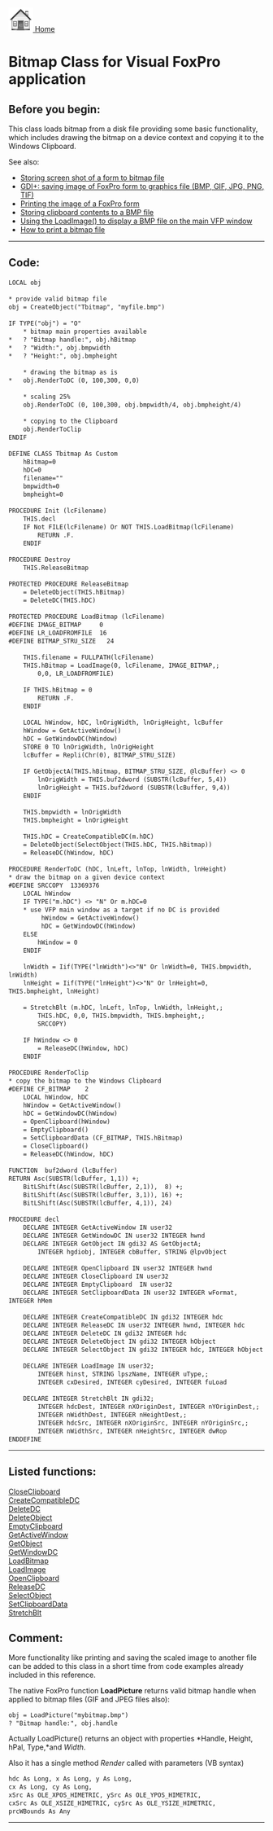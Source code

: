 [<img src="../images/home.png"> Home ](https://github.com/VFPX/Win32API)  

# Bitmap Class for Visual FoxPro application

## Before you begin:
This class loads bitmap from a disk file providing some basic functionality, which includes drawing the bitmap on a device context and copying it to the Windows Clipboard.  

See also:

* [Storing screen shot of a form to bitmap file](sample_187.md)  
* [GDI+: saving image of FoxPro form to graphics file (BMP, GIF, JPG, PNG, TIF) ](sample_454.md)  
* [Printing the image of a FoxPro form](sample_158.md)  
* [Storing clipboard contents to a BMP file](sample_189.md)  
* [Using the LoadImage() to display a BMP file on the main VFP window](sample_210.md)  
* [How to print a bitmap file](sample_211.md)  

  
***  


## Code:
```foxpro  
LOCAL obj

* provide valid bitmap file
obj = CreateObject("Tbitmap", "myfile.bmp")

IF TYPE("obj") = "O"
	* bitmap main properties available
*	? "Bitmap handle:", obj.hBitmap
*	? "Width:", obj.bmpwidth
*	? "Height:", obj.bmpheight
	
	* drawing the bitmap as is
*	obj.RenderToDC (0, 100,300, 0,0)

	* scaling 25%
	obj.RenderToDC (0, 100,300, obj.bmpwidth/4, obj.bmpheight/4)
	
	* copying to the Clipboard
	obj.RenderToClip
ENDIF

DEFINE CLASS Tbitmap As Custom
	hBitmap=0
	hDC=0
	filename=""
	bmpwidth=0
	bmpheight=0

PROCEDURE Init (lcFilename)
	THIS.decl
	IF Not FILE(lcFilename) Or NOT THIS.LoadBitmap(lcFilename)
		RETURN .F.
	ENDIF

PROCEDURE Destroy
	THIS.ReleaseBitmap

PROTECTED PROCEDURE ReleaseBitmap
	= DeleteObject(THIS.hBitmap)
	= DeleteDC(THIS.hDC)

PROTECTED PROCEDURE LoadBitmap (lcFilename)
#DEFINE IMAGE_BITMAP     0
#DEFINE LR_LOADFROMFILE  16
#DEFINE BITMAP_STRU_SIZE   24

	THIS.filename = FULLPATH(lcFilename)
	THIS.hBitmap = LoadImage(0, lcFilename, IMAGE_BITMAP,;
		0,0, LR_LOADFROMFILE)

	IF THIS.hBitmap = 0
		RETURN .F.
	ENDIF
	
	LOCAL hWindow, hDC, lnOrigWidth, lnOrigHeight, lcBuffer
	hWindow = GetActiveWindow()
	hDC = GetWindowDC(hWindow)
	STORE 0 TO lnOrigWidth, lnOrigHeight
	lcBuffer = Repli(Chr(0), BITMAP_STRU_SIZE)

	IF GetObjectA(THIS.hBitmap, BITMAP_STRU_SIZE, @lcBuffer) <> 0
		lnOrigWidth = THIS.buf2dword (SUBSTR(lcBuffer, 5,4))
		lnOrigHeight = THIS.buf2dword (SUBSTR(lcBuffer, 9,4))
	ENDIF

	THIS.bmpwidth = lnOrigWidth
	THIS.bmpheight = lnOrigHeight

	THIS.hDC = CreateCompatibleDC(m.hDC)
	= DeleteObject(SelectObject(THIS.hDC, THIS.hBitmap))
	= ReleaseDC(hWindow, hDC)

PROCEDURE RenderToDC (hDC, lnLeft, lnTop, lnWidth, lnHeight)
* draw the bitmap on a given device context
#DEFINE SRCCOPY  13369376
	LOCAL hWindow
	IF TYPE("m.hDC") <> "N" Or m.hDC=0
	* use VFP main window as a target if no DC is provided
		 hWindow = GetActiveWindow()
		 hDC = GetWindowDC(hWindow)
	ELSE
		hWindow = 0
	ENDIF

	lnWidth = Iif(TYPE("lnWidth")<>"N" Or lnWidth=0, THIS.bmpwidth, lnWidth)
	lnHeight = Iif(TYPE("lnHeight")<>"N" Or lnHeight=0, THIS.bmpheight, lnHeight)

	= StretchBlt (m.hDC, lnLeft, lnTop, lnWidth, lnHeight,;
		THIS.hDC, 0,0, THIS.bmpwidth, THIS.bmpheight,;
		SRCCOPY)

	IF hWindow <> 0
		= ReleaseDC(hWindow, hDC)
	ENDIF

PROCEDURE RenderToClip
* copy the bitmap to the Windows Clipboard
#DEFINE CF_BITMAP    2
	LOCAL hWindow, hDC
	hWindow = GetActiveWindow()
	hDC = GetWindowDC(hWindow)
	= OpenClipboard(hWindow)
	= EmptyClipboard()
	= SetClipboardData (CF_BITMAP, THIS.hBitmap)
	= CloseClipboard()
	= ReleaseDC(hWindow, hDC)

FUNCTION  buf2dword (lcBuffer)
RETURN Asc(SUBSTR(lcBuffer, 1,1)) +;
	BitLShift(Asc(SUBSTR(lcBuffer, 2,1)),  8) +;
	BitLShift(Asc(SUBSTR(lcBuffer, 3,1)), 16) +;
	BitLShift(Asc(SUBSTR(lcBuffer, 4,1)), 24)

PROCEDURE decl
	DECLARE INTEGER GetActiveWindow IN user32
	DECLARE INTEGER GetWindowDC IN user32 INTEGER hwnd
	DECLARE INTEGER GetObject IN gdi32 AS GetObjectA;
		INTEGER hgdiobj, INTEGER cbBuffer, STRING @lpvObject

	DECLARE INTEGER OpenClipboard IN user32 INTEGER hwnd
	DECLARE INTEGER CloseClipboard IN user32
	DECLARE INTEGER EmptyClipboard  IN user32
	DECLARE INTEGER SetClipboardData IN user32 INTEGER wFormat, INTEGER hMem

	DECLARE INTEGER CreateCompatibleDC IN gdi32 INTEGER hdc
	DECLARE INTEGER ReleaseDC IN user32 INTEGER hwnd, INTEGER hdc
	DECLARE INTEGER DeleteDC IN gdi32 INTEGER hdc
	DECLARE INTEGER DeleteObject IN gdi32 INTEGER hObject
	DECLARE INTEGER SelectObject IN gdi32 INTEGER hdc, INTEGER hObject

	DECLARE INTEGER LoadImage IN user32;
		INTEGER hinst, STRING lpszName, INTEGER uType,;
		INTEGER cxDesired, INTEGER cyDesired, INTEGER fuLoad

	DECLARE INTEGER StretchBlt IN gdi32;
		INTEGER hdcDest, INTEGER nXOriginDest, INTEGER nYOriginDest,;
		INTEGER nWidthDest, INTEGER nHeightDest,;
		INTEGER hdcSrc, INTEGER nXOriginSrc, INTEGER nYOriginSrc,;
		INTEGER nWidthSrc, INTEGER nHeightSrc, INTEGER dwRop
ENDDEFINE  
```  
***  


## Listed functions:
[CloseClipboard](../libraries/user32/CloseClipboard.md)  
[CreateCompatibleDC](../libraries/gdi32/CreateCompatibleDC.md)  
[DeleteDC](../libraries/gdi32/DeleteDC.md)  
[DeleteObject](../libraries/gdi32/DeleteObject.md)  
[EmptyClipboard](../libraries/user32/EmptyClipboard.md)  
[GetActiveWindow](../libraries/user32/GetActiveWindow.md)  
[GetObject](../libraries/gdi32/GetObject.md)  
[GetWindowDC](../libraries/user32/GetWindowDC.md)  
[LoadBitmap](../libraries/user32/LoadBitmap.md)  
[LoadImage](../libraries/user32/LoadImage.md)  
[OpenClipboard](../libraries/user32/OpenClipboard.md)  
[ReleaseDC](../libraries/user32/ReleaseDC.md)  
[SelectObject](../libraries/gdi32/SelectObject.md)  
[SetClipboardData](../libraries/user32/SetClipboardData.md)  
[StretchBlt](../libraries/gdi32/StretchBlt.md)  

## Comment:
More functionality like printing and saving the scaled image to another file can be added to this class in a short time from code examples already included in this reference.  
  
The native FoxPro function **LoadPicture** returns valid bitmap handle when applied to bitmap files (GIF and JPEG files also):  
  
```foxpro
obj = LoadPicture("mybitmap.bmp")  
? "Bitmap handle:", obj.handle
```

Actually LoadPicture() returns an object with properties *Handle, Height, hPal, Type,*and *Width*.  
  
Also it has a single method *Render* called with parameters (VB syntax)
```vbnet
hdc As Long, x As Long, y As Long,   
cx As Long, cy As Long,  
xSrc As OLE_XPOS_HIMETRIC, ySrc As OLE_YPOS_HIMETRIC,  
cxSrc As OLE_XSIZE_HIMETRIC, cySrc As OLE_YSIZE_HIMETRIC,  
prcWBounds As Any
```
  
  
  
***  

